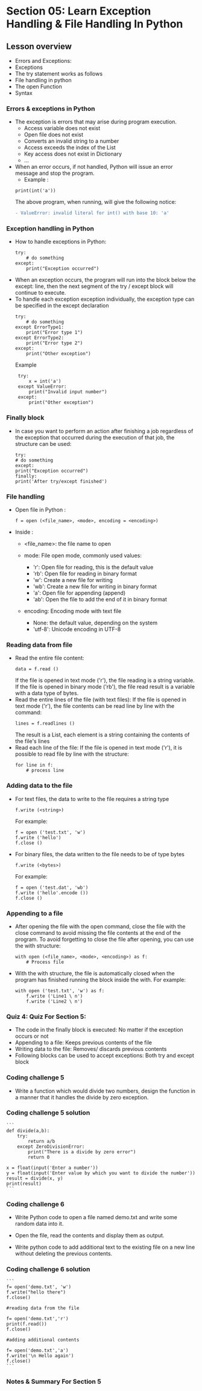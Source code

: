 # Section 05: Learn Exception Handling & File Handling In Python
## Lesson overview
- Errors and Exceptions:
- Exceptions
- The try statement works as follows
- File handling in python
- The open Function
- Syntax
### Errors & exceptions in Python
- The exception is errors that may arise during program execution.
    - Access variable does not exist
    - Open file does not exist
    - Converts an invalid string to a number
    - Access exceeds the index of the List
    - Key access does not exist in Dictionary
    - ...
- When an error occurs, if not handled, Python will issue an error message and stop the program.
    - Example :
    ```
    print(int('a'))
    ```
    The above program, when running, will give the following notice:
    ```diff
    - ValueError: invalid literal for int() with base 10: 'a'
    ```

### Exception handling in Python
- How to handle exceptions in Python:
    ```
    try:
        # do something
    except:
        print("Exception occurred")
    ```
- When an exception occurs, the program will run into the block below the except: line, then the next segment of the try / except block will continue to execute.
- To handle each exception exception individually, the exception type can be specified in the except declaration
    ```
    try:
        # do something
    except ErrorType1:
        print("Error type 1")
    except ErrorType2:
        print("Error type 2")
    except:
        print("Other exception")
   ``` 
   Example
   ```
    try:
        x = int('a')
    except ValueError:
        print("Invalid input number")
    except:
        print("Other exception")   
   ```

### Finally block
- In case you want to perform an action after finishing a job regardless of the exception that occurred during the execution of that job, the structure can be used:
    ```
    try:
    # do something
    except:
    print("Exception occurred")
    finally:
    print('After try/except finished')
    ```
### File handling
- Open file in Python :
    ```
    f = open (<file_name>, <mode>, encoding = <encoding>)
    ```
- Inside :
    - <file_name>: the file name to open
    - mode: File open mode, commonly used values:
        - 'r': Open file for reading, this is the default value
        - 'rb': Open file for reading in binary format
        - 'w': Create a new file for writing
        - 'wb': Create a new file for writing in binary format
        - 'a': Open file for appending (append)
        - 'ab': Open the file to add the end of it in binary format

    - encoding: Encoding mode with text file
        - None: the default value, depending on the system
        - 'utf-8': Unicode encoding in UTF-8
### Reading data from file
- Read the entire file content:
    ```
    data = f.read ()
    ```
    If the file is opened in text mode ('r'), the file reading is a string variable. If the file is opened in binary mode ('rb'), the file read result is a variable with a data type of bytes.
- Read the entire lines of the file (with text files):
    If the file is opened in text mode ('r'), the file contents can be read line by line with the command:
    ```
    lines = f.readlines ()
    ```
    The result is a List, each element is a string containing the contents of the file's lines
- Read each line of the file:
    If the file is opened in text mode ('r'), it is possible to read file by line with the structure:
    ```
    for line in f:
        # process line
    ```
### Adding data to the file
- For text files, the data to write to the file requires a string type
    ```
    f.write (<string>)
    ```
    For example:
    ```
    f = open ('test.txt', 'w')
    f.write ('hello')
    f.close ()
    ```

- For binary files, the data written to the file needs to be of type bytes
    ```
    f.write (<bytes>)
    ```
    For example:
    ```
    f = open ('test.dat', 'wb')
    f.write ('hello'.encode ())
    f.close ()
    ```
### Appending to a file
- After opening the file with the open command, close the file with the close command to avoid missing the file contents at the end of the program. To avoid forgetting to close the file after opening, you can use the with structure:
    ```
    with open (<file_name>, <mode>, <encoding>) as f:
        # Process file
    ```
- With the with structure, the file is automatically closed when the program has finished running the block inside the with.
    For example:
    ```
    with open ('test.txt', 'w') as f:
        f.write ('Line1 \ n')
        f.write ('Line2 \ n')
    ```
### Quiz 4: Quiz For Section 5:
- The code in the finally block is executed: No matter if the exception occurs or not
- Appending to a file: Keeps previous contents of the file
- Writing data to the file: Removes/ discards previous contents
- Following blocks can be used to accept exceptions: Both try and except block
### Coding challenge 5
- Write a function which would divide two numbers, design the function in a manner that it handles the divide by zero exception.
### Coding challenge 5 solution
    ```
    def divide(a,b):
        try:
            return a/b
        except ZeroDivisionError:
            print("There is a divide by zero error")
            return 0
    
    x = float(input('Enter a number'))
    y = float(input('Enter value by which you want to divide the number'))
    result = divide(x, y)
    print(result)
    ```
### Coding challenge 6
- Write Python code to open a file named demo.txt and write some random data into it.

- Open the file, read the contents and display them as output.

- Write python code to add additional text to the existing file on a new line without deleting the previous contents.
### Coding challenge 6 solution
    ```
    f= open('demo.txt', 'w')
    f.write("hello there")
    f.close()
    
    #reading data from the file
    
    f= open('demo.txt','r')
    print(f.read())
    f.close()
    
    #adding additional contents
    
    f= open('demo.txt','a')
    f.write('\n Hello again')
    f.close()
    ```
### Notes & Summary For Section 5